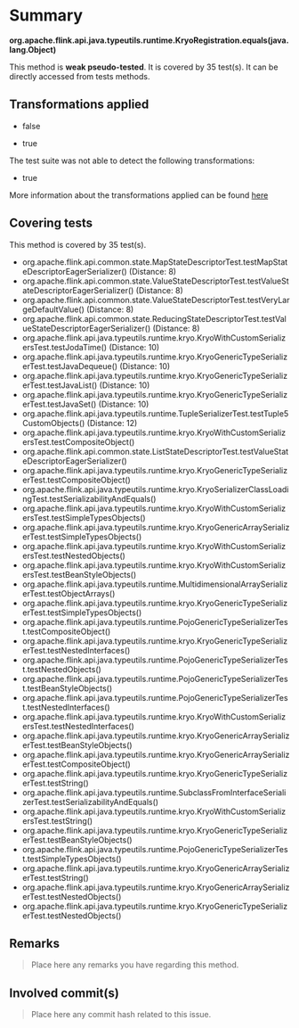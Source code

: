 # Summary
**org.apache.flink.api.java.typeutils.runtime.KryoRegistration.equals(java.lang.Object)**

This method is **weak pseudo-tested**.
It is covered by 35 test(s). It can be directly accessed from tests methods.


## Transformations applied

- false

- true


The test suite was not able to detect the following transformations:
 * true 


More information about the transformations applied can be found [here](https://github.com/STAMP-project/pitest-descartes)

## Covering tests
This method is covered by 35 test(s).
* org.apache.flink.api.common.state.MapStateDescriptorTest.testMapStateDescriptorEagerSerializer() (Distance: 8)
* org.apache.flink.api.common.state.ValueStateDescriptorTest.testValueStateDescriptorEagerSerializer() (Distance: 8)
* org.apache.flink.api.common.state.ValueStateDescriptorTest.testVeryLargeDefaultValue() (Distance: 8)
* org.apache.flink.api.common.state.ReducingStateDescriptorTest.testValueStateDescriptorEagerSerializer() (Distance: 8)
* org.apache.flink.api.java.typeutils.runtime.kryo.KryoWithCustomSerializersTest.testJodaTime() (Distance: 10)
* org.apache.flink.api.java.typeutils.runtime.kryo.KryoGenericTypeSerializerTest.testJavaDequeue() (Distance: 10)
* org.apache.flink.api.java.typeutils.runtime.kryo.KryoGenericTypeSerializerTest.testJavaList() (Distance: 10)
* org.apache.flink.api.java.typeutils.runtime.kryo.KryoGenericTypeSerializerTest.testJavaSet() (Distance: 10)
* org.apache.flink.api.java.typeutils.runtime.TupleSerializerTest.testTuple5CustomObjects() (Distance: 12)
* org.apache.flink.api.java.typeutils.runtime.kryo.KryoWithCustomSerializersTest.testCompositeObject()
* org.apache.flink.api.common.state.ListStateDescriptorTest.testValueStateDescriptorEagerSerializer()
* org.apache.flink.api.java.typeutils.runtime.kryo.KryoGenericTypeSerializerTest.testCompositeObject()
* org.apache.flink.api.java.typeutils.runtime.kryo.KryoSerializerClassLoadingTest.testSerializabilityAndEquals()
* org.apache.flink.api.java.typeutils.runtime.kryo.KryoWithCustomSerializersTest.testSimpleTypesObjects()
* org.apache.flink.api.java.typeutils.runtime.kryo.KryoGenericArraySerializerTest.testSimpleTypesObjects()
* org.apache.flink.api.java.typeutils.runtime.kryo.KryoWithCustomSerializersTest.testNestedObjects()
* org.apache.flink.api.java.typeutils.runtime.kryo.KryoWithCustomSerializersTest.testBeanStyleObjects()
* org.apache.flink.api.java.typeutils.runtime.MultidimensionalArraySerializerTest.testObjectArrays()
* org.apache.flink.api.java.typeutils.runtime.kryo.KryoGenericTypeSerializerTest.testSimpleTypesObjects()
* org.apache.flink.api.java.typeutils.runtime.PojoGenericTypeSerializerTest.testCompositeObject()
* org.apache.flink.api.java.typeutils.runtime.kryo.KryoGenericTypeSerializerTest.testNestedInterfaces()
* org.apache.flink.api.java.typeutils.runtime.PojoGenericTypeSerializerTest.testNestedObjects()
* org.apache.flink.api.java.typeutils.runtime.PojoGenericTypeSerializerTest.testBeanStyleObjects()
* org.apache.flink.api.java.typeutils.runtime.PojoGenericTypeSerializerTest.testNestedInterfaces()
* org.apache.flink.api.java.typeutils.runtime.kryo.KryoWithCustomSerializersTest.testNestedInterfaces()
* org.apache.flink.api.java.typeutils.runtime.kryo.KryoGenericArraySerializerTest.testBeanStyleObjects()
* org.apache.flink.api.java.typeutils.runtime.kryo.KryoGenericArraySerializerTest.testCompositeObject()
* org.apache.flink.api.java.typeutils.runtime.kryo.KryoGenericTypeSerializerTest.testString()
* org.apache.flink.api.java.typeutils.runtime.SubclassFromInterfaceSerializerTest.testSerializabilityAndEquals()
* org.apache.flink.api.java.typeutils.runtime.kryo.KryoWithCustomSerializersTest.testString()
* org.apache.flink.api.java.typeutils.runtime.kryo.KryoGenericTypeSerializerTest.testBeanStyleObjects()
* org.apache.flink.api.java.typeutils.runtime.PojoGenericTypeSerializerTest.testSimpleTypesObjects()
* org.apache.flink.api.java.typeutils.runtime.kryo.KryoGenericArraySerializerTest.testString()
* org.apache.flink.api.java.typeutils.runtime.kryo.KryoGenericArraySerializerTest.testNestedObjects()
* org.apache.flink.api.java.typeutils.runtime.kryo.KryoGenericTypeSerializerTest.testNestedObjects()


## Remarks
> Place here any remarks you have regarding this method.

## Involved commit(s)

> Place here any commit hash related to this issue.
